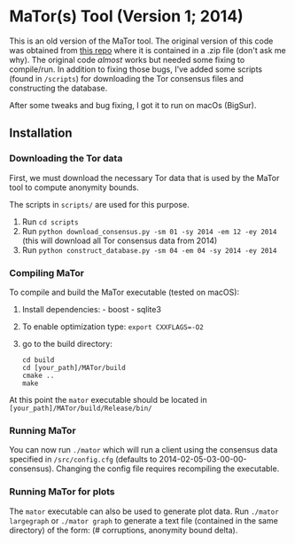 # MaTor(s) Tool (Version 1; 2014)
This is an old version of the MaTor tool. 
The original version of this code was obtained from [this repo](https://github.com/CheckResearch/confccsBackesKMM14_Experiment_01) where it is contained in a .zip file (don't ask me why). 
The original code *almost* works but needed some fixing to compile/run.
In addition to fixing those bugs, I've added some scripts (found in ```/scripts```) for downloading the Tor consensus files and constructing the database. 

After some tweaks and bug fixing, I got it to run on macOs (BigSur). 

## Installation

### Downloading the Tor data
First, we must download the necessary Tor data that is used by the MaTor tool to compute anonymity bounds.

The scripts in ```scripts/``` are used for this purpose. 

1. Run ```cd scripts```
2. Run ```python download_consensus.py -sm 01 -sy 2014 -em 12 -ey 2014``` (this will download all Tor consensus data from 2014)
3. Run ```python construct_database.py -sm 04 -em 04 -sy 2014 -ey 2014```

### Compiling MaTor 

To compile and build the MaTor executable (tested on macOS): 

1. Install dependencies: 
		- boost
		- sqlite3

2. To enable optimization type: 
	  ```export CXXFLAGS=-O2```

3. go to the build directory: 
    ```
    cd build
    cd [your_path]/MATor/build
    cmake ..
    make
    ```

At this point the ```mator``` executable should be located in ```[your_path]/MATor/build/Release/bin/```

### Running MaTor 
You can now run ```./mator``` which will run a client using the consensus data specified in ```/src/config.cfg``` (defaults to 2014-02-05-03-00-00-consensus). 
Changing the config file requires recompiling the executable. 

### Running MaTor for plots
The ```mator``` executable can also be used to generate plot data. 
Run ```./mator largegraph``` or ```./mator graph``` to generate a text file (contained in the same directory) of the form: (# corruptions, anonymity bound delta). 



